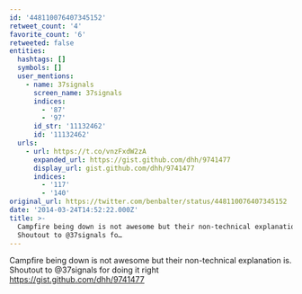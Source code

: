 ```yaml
---
id: '448110076407345152'
retweet_count: '4'
favorite_count: '6'
retweeted: false
entities:
  hashtags: []
  symbols: []
  user_mentions:
    - name: 37signals
      screen_name: 37signals
      indices:
        - '87'
        - '97'
      id_str: '11132462'
      id: '11132462'
  urls:
    - url: https://t.co/vnzFxdW2zA
      expanded_url: https://gist.github.com/dhh/9741477
      display_url: gist.github.com/dhh/9741477
      indices:
        - '117'
        - '140'
original_url: https://twitter.com/benbalter/status/448110076407345152
date: '2014-03-24T14:52:22.000Z'
title: >-
  Campfire being down is not awesome but their non-technical explanation is.
  Shoutout to @37signals fo…
---
```


Campfire being down is not awesome but their non-technical explanation is. Shoutout to @37signals for doing it right https://gist.github.com/dhh/9741477